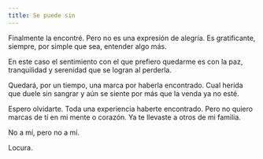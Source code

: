 ```yaml
---
title: Se puede sin
---
```

Finalmente la encontré. Pero no es una expresión de alegría. Es gratificante, siempre, por simple que sea, entender algo más.

En este caso el sentimiento con el que prefiero quedarme es con la paz, tranquilidad y serenidad que se logran al perderla.

Quedará, por un tiempo, una marca por haberla encontrado. Cual herida que duele sin sangrar y aún se siente por más que la venda ya no esté.

Espero olvidarte. Toda una experiencia haberte encontrado. Pero no quiero marcas de tí en mi mente o corazón. Ya te llevaste a otros de mi familia.

No a mí, pero no a mí.

Locura.
